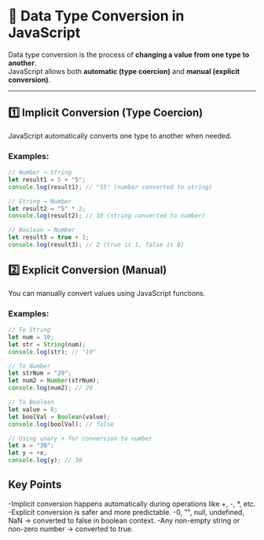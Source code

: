 # 🔄 Data Type Conversion in JavaScript

Data type conversion is the process of **changing a value from one type to another**.  
JavaScript allows both **automatic (type coercion)** and **manual (explicit conversion)**.

---

## 1️⃣ Implicit Conversion (Type Coercion)

JavaScript automatically converts one type to another when needed.

### Examples:

```js
// Number → String
let result1 = 5 + "5"; 
console.log(result1); // "55" (number converted to string)

// String → Number
let result2 = "5" * 2;
console.log(result2); // 10 (string converted to number)

// Boolean → Number
let result3 = true + 1;
console.log(result3); // 2 (true is 1, false is 0)
```
## 2️⃣ Explicit Conversion (Manual)

You can manually convert values using JavaScript functions.

### Examples:

```js
// To String
let num = 10;
let str = String(num);
console.log(str); // "10"

// To Number
let strNum = "20";
let num2 = Number(strNum);
console.log(num2); // 20

// To Boolean
let value = 0;
let boolVal = Boolean(value);
console.log(boolVal); // false

// Using unary + for conversion to number
let x = "30";
let y = +x;
console.log(y); // 30

```
## Key Points
   -Implicit conversion happens automatically during operations like +, -, *, etc.
   -Explicit conversion is safer and more predictable.
   -0, "", null, undefined, NaN → converted to false in boolean context.
    -Any non-empty string or non-zero number → converted to true.



